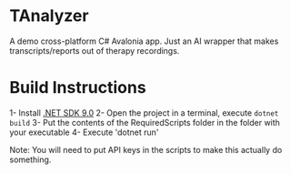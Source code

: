 # TAnalyzer
A demo cross-platform C# Avalonia app. Just an AI wrapper that makes transcripts/reports out of therapy recordings.

# Build Instructions
1- Install [.NET SDK 9.0](https://dotnet.microsoft.com/en-us/download/dotnet)
2- Open the project in a terminal, execute `dotnet build`
3- Put the contents of the RequiredScripts folder in the folder with your executable
4- Execute 'dotnet run'

Note: You will need to put API keys in the scripts to make this actually do something.
